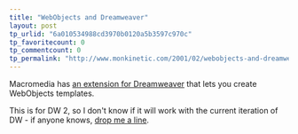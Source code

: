 ```yaml
---
title: "WebObjects and Dreamweaver"
layout: post
tp_urlid: "6a010534988cd3970b0120a5b3597c970c"
tp_favoritecount: 0
tp_commentcount: 0
tp_permalink: "http://www.monkinetic.com/2001/02/webobjects-and-dreamweaver.html"
---
```

Macromedia has <a href="http://www.macromedia.com/software/dreamweaver/download/extensions/wodweb.html">an extension for Dreamweaver</a> that lets you create WebObjects templates. 

This is for DW 2, so I don&#39;t know if it will work with the current iteration of DW - if anyone knows, <a href="mailto:steve@redmonk.net">drop me a line</a>.
